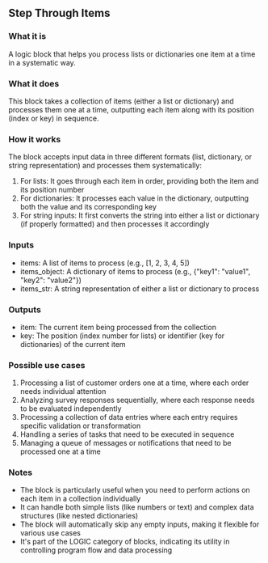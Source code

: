 
## Step Through Items

### What it is
A logic block that helps you process lists or dictionaries one item at a time in a systematic way.

### What it does
This block takes a collection of items (either a list or dictionary) and processes them one at a time, outputting each item along with its position (index or key) in sequence.

### How it works
The block accepts input data in three different formats (list, dictionary, or string representation) and processes them systematically:
1. For lists: It goes through each item in order, providing both the item and its position number
2. For dictionaries: It processes each value in the dictionary, outputting both the value and its corresponding key
3. For string inputs: It first converts the string into either a list or dictionary (if properly formatted) and then processes it accordingly

### Inputs
- items: A list of items to process (e.g., [1, 2, 3, 4, 5])
- items_object: A dictionary of items to process (e.g., {"key1": "value1", "key2": "value2"})
- items_str: A string representation of either a list or dictionary to process

### Outputs
- item: The current item being processed from the collection
- key: The position (index number for lists) or identifier (key for dictionaries) of the current item

### Possible use cases
1. Processing a list of customer orders one at a time, where each order needs individual attention
2. Analyzing survey responses sequentially, where each response needs to be evaluated independently
3. Processing a collection of data entries where each entry requires specific validation or transformation
4. Handling a series of tasks that need to be executed in sequence
5. Managing a queue of messages or notifications that need to be processed one at a time

### Notes
- The block is particularly useful when you need to perform actions on each item in a collection individually
- It can handle both simple lists (like numbers or text) and complex data structures (like nested dictionaries)
- The block will automatically skip any empty inputs, making it flexible for various use cases
- It's part of the LOGIC category of blocks, indicating its utility in controlling program flow and data processing

